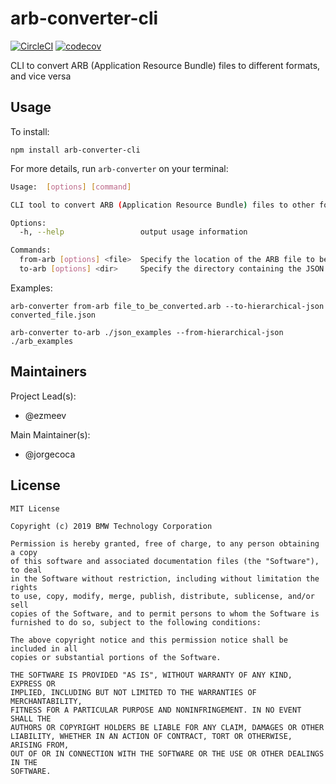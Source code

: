 # arb-converter-cli

[![CircleCI](https://circleci.com/gh/bmw-tech/arb-converter-cli/tree/master.svg?style=svg)](https://circleci.com/gh/bmw-tech/arb-converter-cli/tree/master)
[![codecov](https://codecov.io/gh/bmw-tech/arb-converter-cli/branch/master/graph/badge.svg)](https://codecov.io/gh/bmw-tech/arb-converter-cli)

CLI to convert ARB (Application Resource Bundle) files to different formats, and vice versa

## Usage

To install:

`npm install arb-converter-cli`

For more details, run `arb-converter` on your terminal:

```bash
Usage:  [options] [command]

CLI tool to convert ARB (Application Resource Bundle) files to other formats, and vice versa.

Options:
  -h, --help                 output usage information

Commands:
  from-arb [options] <file>  Specify the location of the ARB file to be converted
  to-arb [options] <dir>     Specify the directory containing the JSON files to be converted to ARB
```

Examples:

`arb-converter from-arb file_to_be_converted.arb --to-hierarchical-json converted_file.json`

`arb-converter to-arb ./json_examples --from-hierarchical-json ./arb_examples`

## Maintainers

Project Lead(s):

- @ezmeev

Main Maintainer(s):

- @jorgecoca

## License

```
MIT License

Copyright (c) 2019 BMW Technology Corporation

Permission is hereby granted, free of charge, to any person obtaining a copy
of this software and associated documentation files (the "Software"), to deal
in the Software without restriction, including without limitation the rights
to use, copy, modify, merge, publish, distribute, sublicense, and/or sell
copies of the Software, and to permit persons to whom the Software is
furnished to do so, subject to the following conditions:

The above copyright notice and this permission notice shall be included in all
copies or substantial portions of the Software.

THE SOFTWARE IS PROVIDED "AS IS", WITHOUT WARRANTY OF ANY KIND, EXPRESS OR
IMPLIED, INCLUDING BUT NOT LIMITED TO THE WARRANTIES OF MERCHANTABILITY,
FITNESS FOR A PARTICULAR PURPOSE AND NONINFRINGEMENT. IN NO EVENT SHALL THE
AUTHORS OR COPYRIGHT HOLDERS BE LIABLE FOR ANY CLAIM, DAMAGES OR OTHER
LIABILITY, WHETHER IN AN ACTION OF CONTRACT, TORT OR OTHERWISE, ARISING FROM,
OUT OF OR IN CONNECTION WITH THE SOFTWARE OR THE USE OR OTHER DEALINGS IN THE
SOFTWARE.
```
